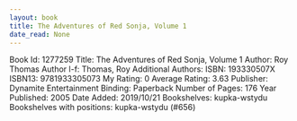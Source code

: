 ```yaml
---
layout: book
title: The Adventures of Red Sonja, Volume 1
date_read: None
---
```


Book Id: 1277259
Title: The Adventures of Red Sonja, Volume 1
Author: Roy Thomas
Author l-f: Thomas, Roy
Additional Authors: 
ISBN: 193330507X
ISBN13: 9781933305073
My Rating: 0
Average Rating: 3.63
Publisher: Dynamite Entertainment
Binding: Paperback
Number of Pages: 176
Year Published: 2005
Date Added: 2019/10/21
Bookshelves: kupka-wstydu
Bookshelves with positions: kupka-wstydu (#656)

